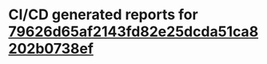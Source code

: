 # CI/CD generated reports for [79626d65af2143fd82e25dcda51ca8202b0738ef](https://github.com/hydephp/develop/commit/79626d65af2143fd82e25dcda51ca8202b0738ef)
